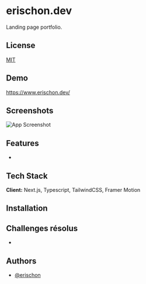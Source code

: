 # erischon.dev

Landing page portfolio.

## License

[MIT](https://choosealicense.com/licenses/mit/)

## Demo

https://www.erischon.dev/

## Screenshots

![App Screenshot](https://labour.erischon.dev/erischondev.webp)

## Features

- 

## Tech Stack

**Client:** Next.js, Typescript, TailwindCSS, Framer Motion

## Installation

## Challenges résolus

- 

## Authors

- [@erischon](https://www.github.com/erischon)